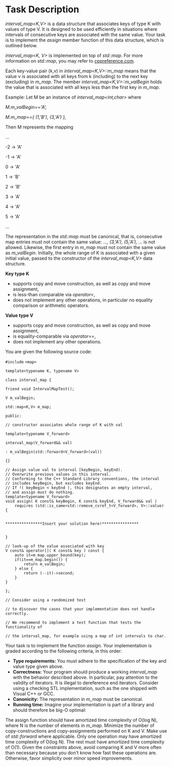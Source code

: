 # Task Description

*interval_map<K,V>* is a data structure that associates keys of type K with values of type V. It is designed to be used efficiently in situations where intervals of consecutive keys are associated with the same value. Your task is to implement the *assign* member function of this data structure, which is outlined below.

*interval_map<K, V>* is implemented on top of *std::map*. For more information on *std::map*, you may refer to [cppreference.com](cppreference.com).

Each key-value pair (k,v) in *interval_map<K,V>::m_map* means that the value v is associated with all keys from k (including) to the next key (excluding) in *m_map*. The member *interval_map<K,V>::m_valBegin* holds the value that is associated with all keys less than the first key in *m_map*.

Example: Let M be an instance of *interval_map<int,char>* where

*M.m_valBegin=='A',*

*M.m_map=={ (1,'B'), (3,'A') },*

Then M represents the mapping

...

-2 -> 'A'

-1 -> 'A'

0 -> 'A'

1 -> 'B'

2 -> 'B'

3 -> 'A'

4 -> 'A'

5 -> 'A'

...

The representation in the *std::map* must be canonical, that is, consecutive map entries must not contain the same value: *..., (3,'A'), (5,'A'), ...* is not allowed. Likewise, the first entry in *m_map* must not contain the same value as *m_valBegin*. Initially, the whole range of K is associated with a given initial value, passed to the constructor of the *interval_map<K,V>* data structure.

**Key type K**

+ supports copy and move construction, as well as copy and move assignment,
+ is less-than comparable via *operator<*,
+ does not implement any other operations, in particular no equality comparison or arithmetic operators.

**Value type V**

+ supports copy and move construction, as well as copy and move assignment,
+ is equality-comparable via *operator==*,
+ does not implement any other operations.

You are given the following source code:


`#include` `<map>`

`template<typename K, typename V>`

`class interval_map {`

	friend void IntervalMapTest();
 
	V m_valBegin;
 
	std::map<K,V> m_map;
 
`public:`

	// constructor associates whole range of K with val
 
	template<typename V_forward>
 
	interval_map(V_forward&& val)
 
	: m_valBegin(std::forward<V_forward>(val))
 
	{}

	// Assign value val to interval [keyBegin, keyEnd).
	// Overwrite previous values in this interval.
	// Conforming to the C++ Standard Library conventions, the interval
	// includes keyBegin, but excludes keyEnd.
	// If !( keyBegin < keyEnd ), this designates an empty interval,
	// and assign must do nothing.
	template<typename V_forward>
	void assign( K const& keyBegin, K const& keyEnd, V_forward&& val )
		requires (std::is_same<std::remove_cvref_t<V_forward>, V>::value)
	{


	****************Insert your solution here!****************


	}

	// look-up of the value associated with key
	V const& operator[]( K const& key ) const {
		auto it=m_map.upper_bound(key);
		if(it==m_map.begin()) {
			return m_valBegin;
		} else {
			return (--it)->second;
		}
	}
`};`

`// Consider using a randomized test`

`// to discover the cases that your implementation does not handle correctly.`

`// We recommend to implement a test function that tests the functionality of`

`// the interval_map, for example using a map of int intervals to char.`



Your task is to implement the function *assign*. Your implementation is graded according to the following criteria, in this order:

+ **Type requirements:** You must adhere to the specification of the key and value type given above.
+ **Correctness:** Your program should produce a working *interval_map* with the behavior described above. In particular, pay attention to the validity of iterators. It is illegal to dereference end iterators. Consider using a checking STL implementation, such as the one shipped with Visual C++ or GCC.
+ **Canonicity:** The representation in *m_map* must be canonical.
+ **Running time:** Imagine your implementation is part of a library and should therefore be big-O optimal:

The assign function should have amortized time complexity of O(log N), where N is the number of elements in *m_map*.
Minimize the number of copy-constructions and copy-assignments performed on K and V. Make use of *std::forward* where applicable.
Only one operation may have amortized time complexity of O(log N). The rest must have amortized time complexity of O(1).
Given the constraints above, avoid comparing K and V more often than necessary because you don't know how fast these operations are.
Otherwise, favor simplicity over minor speed improvements.




